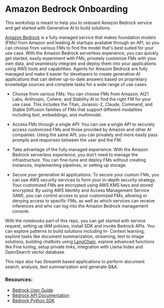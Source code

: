 # Amazon Bedrock Onboarding

This workshop is meant to help you to onboard Amazon Bedrock service and get started with Generative AI to build solutions.  

[Amazon Bedrock](https://aws.amazon.com/bedrock/) is a fully managed service that makes foundation models (FMs) from Amazon and leading AI startups available through an API, so you can choose from various FMs to find the model that's best suited for your use case. With the Amazon Bedrock serverless experience, you can quickly get started, easily experiment with FMs, privately customize FMs with your own data, and seamlessly integrate and deploy them into your applications using AWS tools and capabilities. Agents for Amazon Bedrock are fully managed and make it easier for developers to create generative-AI applications that can deliver up-to-date answers based on proprietary knowledge sources and complete tasks for a wide range of use cases.

* Choose from various FMs: You can choose FMs from Amazon, AI21 Labs, Anthropic, Cohere, and Stability AI to find the right FM for your use case. This includes the Titan, Jurassic-2, Claude, Command, and Stable Diffusion families of FMs that support different modalities including text, embeddings, and multimodal.

* Access FMs through a single API: You can use a single API to securely access customized FMs and those provided by Amazon and other AI companies. Using the same API, you can privately and more easily pass prompts and responses between the user and the FM.

* Take advantage of the fully managed experience: With the Amazon Bedrock serverless experience, you don’t need to manage the infrastructure. You can fine-tune and deploy FMs without creating instances, implementing pipelines, or setting up storage.

* Secure your generative AI applications: To secure your custom FMs, you can use AWS security services to form your in-depth security strategy. Your customized FMs are encrypted using AWS KMS keys and stored encrypted. By using AWS Identity and Access Management Service (IAM), you can control access to your customized FMs, allowing or denying access to specific FMs, as well as which services can receive inferences and who can log into the Amazon Bedrock management console.

With the notebooks part of this repo, you can get started with service request, setting up IAM policies, install SDK and invoke Bedrock APIs. You can explore patterns to build solutions including In- Context learning, explore tasks like document summarization, streaming, text to image solutions, building chatbots using [LangChain](https://python.langchain.com/docs/get_started/introduction), explore advanced functions like Fine tuning, setup private links, integration with Llama Index and OpenSearch vector database. 

This repo also has Streamlit based applications to perform document search, analysis, text summarization and generate Q&A.


### Resources:

* [Bedrock User Guide](https://d2eo22ngex1n9g.cloudfront.net/Documentation/BedrockUserGuide.pdf)
* [Bedrock API Documentation](https://docs.aws.amazon.com/bedrock/latest/APIReference/welcome.html)
* [Bedrock Python SDK](https://d2eo22ngex1n9g.cloudfront.net/Documentation/SDK/bedrock-python-sdk.zip)
